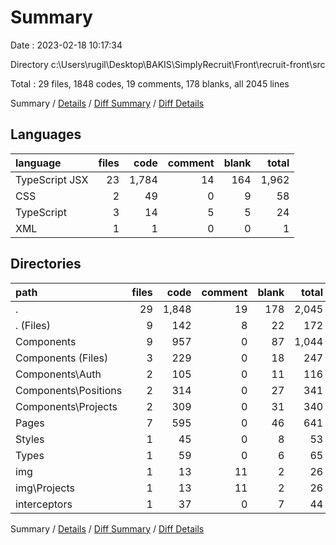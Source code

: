 # Summary

Date : 2023-02-18 10:17:34

Directory c:\\Users\\rugil\\Desktop\\BAKIS\\SimplyRecruit\\Front\\recruit-front\\src

Total : 29 files,  1848 codes, 19 comments, 178 blanks, all 2045 lines

Summary / [Details](details.md) / [Diff Summary](diff.md) / [Diff Details](diff-details.md)

## Languages
| language | files | code | comment | blank | total |
| :--- | ---: | ---: | ---: | ---: | ---: |
| TypeScript JSX | 23 | 1,784 | 14 | 164 | 1,962 |
| CSS | 2 | 49 | 0 | 9 | 58 |
| TypeScript | 3 | 14 | 5 | 5 | 24 |
| XML | 1 | 1 | 0 | 0 | 1 |

## Directories
| path | files | code | comment | blank | total |
| :--- | ---: | ---: | ---: | ---: | ---: |
| . | 29 | 1,848 | 19 | 178 | 2,045 |
| . (Files) | 9 | 142 | 8 | 22 | 172 |
| Components | 9 | 957 | 0 | 87 | 1,044 |
| Components (Files) | 3 | 229 | 0 | 18 | 247 |
| Components\\Auth | 2 | 105 | 0 | 11 | 116 |
| Components\\Positions | 2 | 314 | 0 | 27 | 341 |
| Components\\Projects | 2 | 309 | 0 | 31 | 340 |
| Pages | 7 | 595 | 0 | 46 | 641 |
| Styles | 1 | 45 | 0 | 8 | 53 |
| Types | 1 | 59 | 0 | 6 | 65 |
| img | 1 | 13 | 11 | 2 | 26 |
| img\\Projects | 1 | 13 | 11 | 2 | 26 |
| interceptors | 1 | 37 | 0 | 7 | 44 |

Summary / [Details](details.md) / [Diff Summary](diff.md) / [Diff Details](diff-details.md)